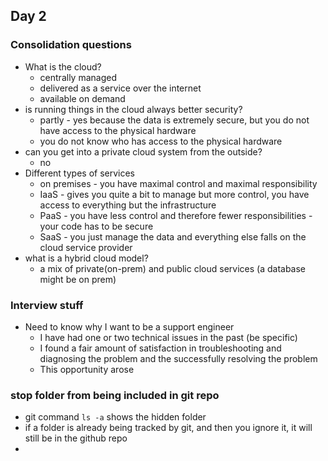 ## Day 2

### Consolidation questions
- What is the cloud?
  - centrally managed
  - delivered as a service over the internet
  - available on demand
- is running things in the cloud always better security?
  - partly - yes because the data is extremely secure, but you do not have access to the physical hardware
  - you do not know who has access to the physical hardware
- can you get into a private cloud system from the outside?
  - no
- Different types of services
  - on premises - you have maximal control and maximal responsibility
  - IaaS - gives you quite a bit to manage but more control, you have access to everything but the infrastructure
  - PaaS - you have less control and therefore fewer responsibilities - your code has to be secure
  - SaaS - you just manage the data and everything else falls on the cloud service provider
- what is a hybrid cloud model?
  - a mix of private(on-prem) and public cloud services (a database might be on prem)

### Interview stuff
- Need to know why I want to be a support engineer
  - I have had one or two technical issues in the past (be specific)
  - I found a fair amount of satisfaction in troubleshooting and diagnosing the problem and the successfully resolving the problem
  - This opportunity arose

### stop folder from being included in git repo
- git command `ls -a` shows the hidden folder
- if a folder is already being tracked by git, and then you ignore it, it will still be in the github repo
- 

